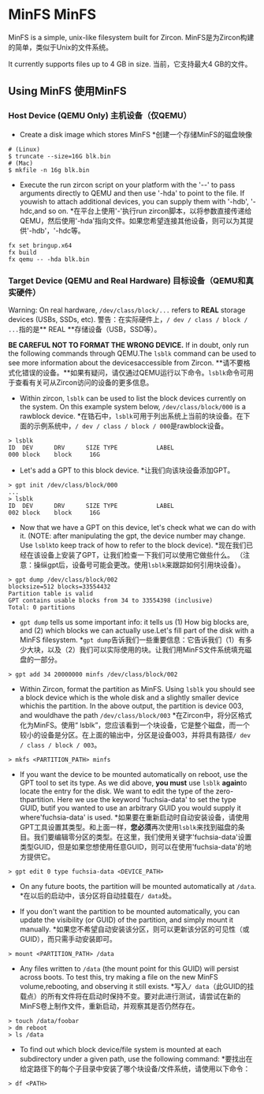  
# MinFS  MinFS 

MinFS is a simple, unix-like filesystem built for Zircon.  MinFS是为Zircon构建的简单，类似于Unix的文件系统。

It currently supports files up to 4 GB in size.  当前，它支持最大4 GB的文件。

 
## Using MinFS  使用MinFS 

 
### Host Device (QEMU Only)  主机设备（仅QEMU） 

 
 * Create a disk image which stores MinFS  *创建一个存储MinFS的磁盘映像

  ```shell
  # (Linux)
  $ truncate --size=16G blk.bin
  # (Mac)
  $ mkfile -n 16g blk.bin
  ```
 

 
 * Execute the run zircon script on your platform with the '--' to pass arguments directly to QEMU and then use '-hda' to point to the file. If youwish to attach additional devices, you can supply them with '-hdb', '-hdc,and so on. *在平台上使用'-'执行run zircon脚本，以将参数直接传递给QEMU，然后使用'-hda'指向文件。如果您希望连接其他设备，则可以为其提供'-hdb'，'-hdc等。

  ```shell
  fx set bringup.x64
  fx build
  fx qemu -- -hda blk.bin
  ```
 

 
### Target Device (QEMU and Real Hardware)  目标设备（QEMU和真实硬件） 

Warning: On real hardware, `/dev/class/block/...` refers to **REAL** storage devices (USBs, SSDs, etc). 警告：在实际硬件上，`/ dev / class / block / ...`指的是** REAL **存储设备（USB，SSD等）。

**BE CAREFUL NOT TO FORMAT THE WRONG DEVICE.** If in doubt, only run the following commands through QEMU.The `lsblk` command can be used to see more information about the devicesaccessible from Zircon. **请不要格式化错误的设备。**如果有疑问，请仅通过QEMU运行以下命令。`lsblk`命令可用于查看有关可从Zircon访问的设备的更多信息。

 
 * Within zircon, `lsblk` can be used to list the block devices currently on the system. On this example system below, `/dev/class/block/000` is a rawblock device. *在锆石中，`lsblk`可用于列出系统上当前的块设备。在下面的示例系统中，`/ dev / class / block / 000`是rawblock设备。

  ```
  > lsblk
  ID  DEV      DRV      SIZE TYPE           LABEL
  000 block    block     16G
  ```
 

 
 * Let's add a GPT to this block device.  *让我们向该块设备添加GPT。

  ```
  > gpt init /dev/class/block/000
  ...
  > lsblk
  ID  DEV      DRV      SIZE TYPE           LABEL
  002 block    block     16G
  ```
 

 
 * Now that we have a GPT on this device, let's check what we can do with it. (NOTE: after manipulating the gpt, the device number may change. Use `lsblk`to keep track of how to refer to the block device). *现在我们已经在该设备上安装了GPT，让我们检查一下我们可以使用它做些什么。 （注意：操纵gpt后，设备号可能会更改。使用`lsblk`来跟踪如何引用块设备）。

  ```
  > gpt dump /dev/class/block/002
  blocksize=512 blocks=33554432
  Partition table is valid
  GPT contains usable blocks from 34 to 33554398 (inclusive)
  Total: 0 partitions
  ```
 

 
 * `gpt dump` tells us some important info: it tells us (1) How big blocks are, and (2) which blocks we can actually use.Let's fill part of the disk with a MinFS filesystem. *`gpt dump`告诉我们一些重要信息：它告诉我们（1）有多少大块，以及（2）我们可以实际使用的块。让我们用MinFS文件系统填充磁盘的一部分。

  ```
  > gpt add 34 20000000 minfs /dev/class/block/002
  ```
 

 
 * Within Zircon, format the partition as MinFS. Using `lsblk` you should see a block device which is the whole disk and a slightly smaller device whichis the partition. In the above output, the partition is device 003, and wouldhave the path `/dev/class/block/003` *在Zircon中，将分区格式化为MinFS。使用“ lsblk”，您应该看到一个块设备，它是整个磁盘，而一个较小的设备是分区。在上面的输出中，分区是设备003，并将具有路径`/ dev / class / block / 003`。

  ```
  > mkfs <PARTITION_PATH> minfs
  ```
 

 
 * If you want the device to be mounted automatically on reboot, use the GPT tool to set its type. As we did above, **you must** use `lsblk` **again**to locate the entry for the disk. We want to edit the type of the zero-thpartition.  Here we use the keyword 'fuchsia-data' to set the type GUID, butif you wanted to use an arbitrary GUID you would supply it where'fuchsia-data' is used. *如果要在重新启动时自动安装设备，请使用GPT工具设置其类型。和上面一样，**您必须**再次使用`lsblk`来找到磁盘的条目。我们要编辑零分区的类型。在这里，我们使用关键字'fuchsia-data'设置类型GUID，但是如果您想使用任意GUID，则可以在使用'fuchsia-data'的地方提供它。

  ```
  > gpt edit 0 type fuchsia-data <DEVICE_PATH>
  ```
 

 
 * On any future boots, the partition will be mounted automatically at `/data`.  *在以后的启动中，该分区将自动挂载在`/ data`处。

 
 * If you don't want the partition to be mounted automatically, you can update the visibility (or GUID) of the partition, and simply mount it manually. *如果您不希望自动安装该分区，则可以更新该分区的可见性（或GUID），而只需手动安装即可。

  ```
  > mount <PARTITION_PATH> /data
  ```
 

 
 * Any files written to `/data` (the mount point for this GUID) will persist across boots. To test this, try making a file on the new MinFS volume,rebooting, and observing it still exists. *写入`/ data`（此GUID的挂载点）的所有文件将在启动时保持不变。要对此进行测试，请尝试在新的MinFS卷上制作文件，重新启动，并观察其是否仍然存在。

  ```
  > touch /data/foobar
  > dm reboot
  > ls /data
  ```
 

 
 * To find out which block device/file system is mounted at each subdirectory under a given path, use the following command: *要找出在给定路径下的每个子目录中安装了哪个块设备/文件系统，请使用以下命令：

  ```
  > df <PATH>
  ```
